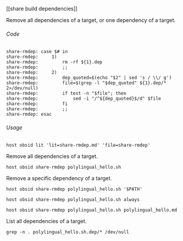 [[share build dependencies]]

Remove all dependencies of a target, or one dependency of a target.

###### Code

	share-rmdep: case $# in
	share-rmdep:     1)
	share-rmdep:         rm -rf ${1}.dep
	share-rmdep:         ;;
	share-rmdep:     2)
	share-rmdep:         dep_quoted=$(echo "$2" | sed 's / \\/ g')
	share-rmdep:         file=$(grep -l "$dep_quoted" ${1}.dep/* 2>/dev/null)
	share-rmdep:         if test -n "$file"; then
	share-rmdep:             sed -i "/^${dep_quoted}$/d" $file
	share-rmdep:         fi
	share-rmdep:         ;;
	share-rmdep: esac

###### Usage

	host obsid lit 'lit=share-rmdep.md' 'file=share-rmdep'

Remove all dependencies of a target.

	host obsid share-rmdep polylingual_hello.sh

Remove a specific dependency of a target.

	host obsid share-rmdep polylingual_hello.sh '$PATH'

	host obsid share-rmdep polylingual_hello.sh always

	host obsid share-rmdep polylingual_hello.sh polylingual_hello.md

List all dependencies of a target.

	grep -n . polylingual_hello.sh.dep/* /dev/null
